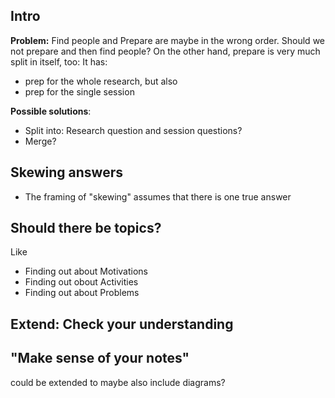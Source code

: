 ## Intro
**Problem:**
Find people and Prepare are maybe in the wrong order. Should we not prepare and then find people? On the other hand, prepare is very much split in itself, too: It has:
* prep for the whole research, but also 
* prep for the single session

**Possible solutions**: 
* Split into: Research question and session questions?
* Merge?

## Skewing answers
* The framing of "skewing" assumes that there is one true answer

## Should there be topics?
Like

* Finding out about Motivations
* Finding out obout Activities
* Finding out about Problems

## Extend: Check your understanding

## "Make sense of your notes" 

could be extended to maybe also include diagrams?



